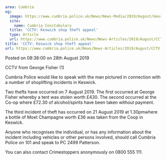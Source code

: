 ```yaml
area: Cumbria
og:
  image: https://www.cumbria.police.uk/News/News-Media/2019/August/George-Fisher-1jpg.jpg
  site:
    name: Cumbria Constabulary
  title: 'CCTV: Keswick shop theft appeal'
  type: Article
  url: https://www.cumbria.police.uk/News/News-Articles/2019/August/CCTV-Keswick-shop-theft-appeal.aspx
title: 'CCTV: Keswick shop theft appeal'
url: https://www.cumbria.police.uk/News/News-Articles/2019/August/CCTV-Keswick-shop-theft-appeal.aspx
```

Posted on 08:38:00 on 28th August 2019

CCTV from George Fisher (1)

Cumbria Police would like to speak with the man pictured in connection with a number of shoplifting incidents in Keswick.

Two thefts have occurred on 7 August 2019. The first occurred at George Fisher whereby a tent was stolen worth £430\. The second occurred at the Co-op where £72.30 of alcohol/spirits have been taken without payment.

The third incident of theft has occurred on 21 August 2019 at 1.30pmwhere a bottle of Moet Champagne worth £36 was taken from the Coop in Keswick.

Anyone who recognises the individual, or has any information about the incident including vehicles or other persons involved, should call Cumbria Police on 101 and speak to PC 2499 Patterson.

You can also contact Crimestoppers anonymously on 0800 555 111.
